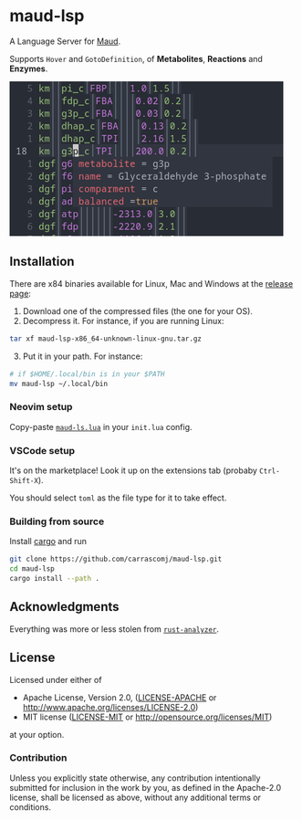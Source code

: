 # maud-lsp

A Language Server for [Maud](https://github.com/biosustain/Maud).

Supports `Hover` and `GotoDefinition`, of **Metabolites**, **Reactions** and **Enzymes**.

![Maud screenshot](assets/maud_screen.png "Maud screenshot") 

## Installation

There are x84 binaries available for Linux, Mac and Windows at the
[release page](https://github.com/carrascomj/maud-lsp/releases/latest):

1. Download one of the compressed files (the one for your OS).
2. Decompress it. For instance, if you are running Linux:
```bash
tar xf maud-lsp-x86_64-unknown-linux-gnu.tar.gz 
```
3. Put it in your path. For instance:
```bash
# if $HOME/.local/bin is in your $PATH
mv maud-lsp ~/.local/bin
```

### Neovim setup

Copy-paste [`maud-ls.lua`](./assets/maud-ls.lua) in your `init.lua` config.

### VSCode setup

It's on the marketplace! Look it up on the extensions tab (probaby `Ctrl-Shift-X`).

You should select `toml` as the file type for it to take effect.

### Building from source

Install [cargo](https://doc.rust-lang.org/cargo/getting-started/installation.html) and run

```bash
git clone https://github.com/carrascomj/maud-lsp.git
cd maud-lsp
cargo install --path .
```

## Acknowledgments

Everything was more or less stolen from [`rust-analyzer`](https://github.com/rust-lang/rust-analyzer/).

## License

Licensed under either of

- Apache License, Version 2.0, ([LICENSE-APACHE](LICENSE-APACHE) or http://www.apache.org/licenses/LICENSE-2.0)
- MIT license ([LICENSE-MIT](LICENSE-MIT) or http://opensource.org/licenses/MIT)

at your option.

### Contribution

Unless you explicitly state otherwise, any contribution intentionally submitted for inclusion in the work by you, as defined in the Apache-2.0 license, shall be licensed as above, without any additional terms or conditions.
